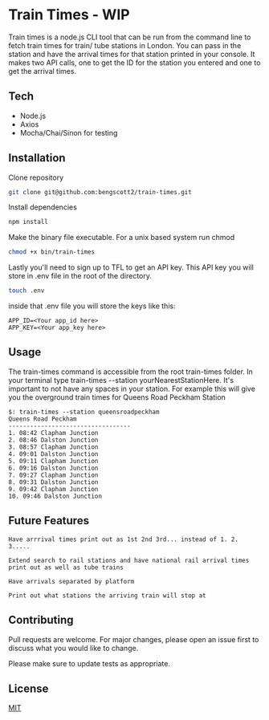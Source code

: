 # Train Times - WIP

Train times is a node.js CLI tool that can be run from the command line to fetch train times for train/ tube stations in London. You can pass in the station and have the arrival times for that station printed in your console. It makes two API calls, one to get the ID for the station you entered and one to get the arrival times.

## Tech
* Node.js
* Axios
* Mocha/Chai/Sinon for testing

## Installation

Clone repository
```bash
git clone git@github.com:bengscott2/train-times.git
```
Install dependencies

```bash
npm install
```
Make the binary file executable.
For a unix based system run chmod
```bash
chmod +x bin/train-times
```
Lastly you'll need to sign up to TFL to get an API key. This API key you will store in .env file in the root of the directory.

```bash
touch .env
```
inside that .env file you will store the keys like this:
```
APP_ID=<Your app_id here>
APP_KEY=<Your app_key here>

```
## Usage
The train-times command is accessible from the root train-times folder. In your terminal type train-times --station yourNearestStationHere. It's important to not have any spaces in your station.
For example this will give you the overground train times for Queens Road Peckham Station
```
$: train-times --station queensroadpeckham
Queens Road Peckham
----------------------------------
1. 08:42 Clapham Junction
2. 08:46 Dalston Junction
3. 08:57 Clapham Junction
4. 09:01 Dalston Junction
5. 09:11 Clapham Junction
6. 09:16 Dalston Junction
7. 09:27 Clapham Junction
8. 09:31 Dalston Junction
9. 09:42 Clapham Junction
10. 09:46 Dalston Junction
```

## Future Features
`Have arrrival times print out as 1st 2nd 3rd... instead of 1. 2. 3.....`

`Extend search to rail stations and have national rail arrival times print out as well as tube trains`

`Have arrivals separated by platform`

`Print out what stations the arriving train will stop at`
## Contributing
Pull requests are welcome. For major changes, please open an issue first to discuss what you would like to change.

Please make sure to update tests as appropriate.

## License
[MIT](https://choosealicense.com/licenses/mit/)
